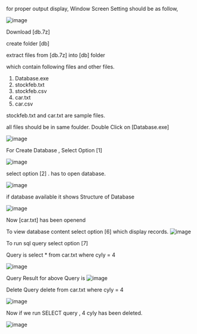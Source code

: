 for proper output display, Window Screen Setting should be as follow, 

![image](https://github.com/MaheshYTech/db/assets/53365208/3c01f07d-d5aa-485a-af58-fe5a47e8f1af)


Download  [db.7z]

create folder [db]

extract files from [db.7z] into [db] folder


which contain following  files and other files.
1. Database.exe
2. stockfeb.txt
3. stockfeb.csv
4. car.txt
5. car.csv

stockfeb.txt and car.txt are sample files.

all  files should be in same foulder. 
Double Click on [Database.exe]

   ![image](https://github.com/MaheshYTech/db/assets/53365208/089ae1dc-99b0-4a76-af57-5e8562c513f4)

For Create Database , Select Option [1]


![image](https://github.com/MaheshYTech/db/assets/53365208/b0d25db6-d3ba-4b4a-b60e-daa331944aa5)

select option [2] . has to open database.

![image](https://github.com/MaheshYTech/db/assets/53365208/9ecbea9f-c76c-4539-a0d2-a880b1df9267)


if database available it shows Structure of Database

![image](https://github.com/MaheshYTech/db/assets/53365208/68e00307-bc47-463b-bd7b-00228e2bad49)

Now [car.txt] has been openend



To view database content select option [6] which display records.
![image](https://github.com/MaheshYTech/db/assets/53365208/d396d5f8-0eca-4db2-94b3-fe32c8b00e31)

To run sql query select option [7]

Query is 
select * from car.txt where cyly = 4

![image](https://github.com/MaheshYTech/db/assets/53365208/8e8ee260-bf3a-4879-b0ed-13965ea9a98f)

Query Result for above Query is
![image](https://github.com/MaheshYTech/db/assets/53365208/f94470d1-935a-4a49-9a40-6130e59de008)

Delete Query
delete from car.txt where cyly = 4

![image](https://github.com/MaheshYTech/db/assets/53365208/97cc90b9-3b07-4f24-9848-d449d82bef70)


Now if we run SELECT query  , 4 cyly  has been deleted.

![image](https://github.com/MaheshYTech/db/assets/53365208/4be05b18-2675-42f0-ad40-141eb8154456)



